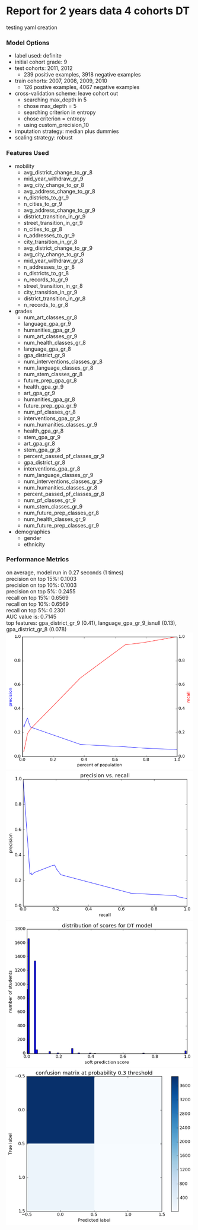 # Report for 2 years data 4 cohorts DT
testing yaml creation

### Model Options
* label used: definite
* initial cohort grade: 9
* test cohorts: 2011, 2012
	 * 239 positive examples, 3918 negative examples
* train cohorts: 2007, 2008, 2009, 2010
	 * 126 postive examples, 4067 negative examples
* cross-validation scheme: leave cohort out
	 * searching max_depth in 5
	 * chose max_depth = 5
	 * searching criterion in entropy
	 * chose criterion = entropy
	 * using custom_precision_10
* imputation strategy: median plus dummies
* scaling strategy: robust

### Features Used
* mobility
	 * avg_district_change_to_gr_8
	 * mid_year_withdraw_gr_9
	 * avg_city_change_to_gr_8
	 * avg_address_change_to_gr_8
	 * n_districts_to_gr_9
	 * n_cities_to_gr_9
	 * avg_address_change_to_gr_9
	 * district_transition_in_gr_9
	 * street_transition_in_gr_9
	 * n_cities_to_gr_8
	 * n_addresses_to_gr_9
	 * city_transition_in_gr_8
	 * avg_district_change_to_gr_9
	 * avg_city_change_to_gr_9
	 * mid_year_withdraw_gr_8
	 * n_addresses_to_gr_8
	 * n_districts_to_gr_8
	 * n_records_to_gr_9
	 * street_transition_in_gr_8
	 * city_transition_in_gr_9
	 * district_transition_in_gr_8
	 * n_records_to_gr_8
* grades
	 * num_art_classes_gr_8
	 * language_gpa_gr_9
	 * humanities_gpa_gr_9
	 * num_art_classes_gr_9
	 * num_health_classes_gr_8
	 * language_gpa_gr_8
	 * gpa_district_gr_9
	 * num_interventions_classes_gr_8
	 * num_language_classes_gr_8
	 * num_stem_classes_gr_8
	 * future_prep_gpa_gr_8
	 * health_gpa_gr_9
	 * art_gpa_gr_9
	 * humanities_gpa_gr_8
	 * future_prep_gpa_gr_9
	 * num_pf_classes_gr_8
	 * interventions_gpa_gr_9
	 * num_humanities_classes_gr_9
	 * health_gpa_gr_8
	 * stem_gpa_gr_9
	 * art_gpa_gr_8
	 * stem_gpa_gr_8
	 * percent_passed_pf_classes_gr_9
	 * gpa_district_gr_8
	 * interventions_gpa_gr_8
	 * num_language_classes_gr_9
	 * num_interventions_classes_gr_9
	 * num_humanities_classes_gr_8
	 * percent_passed_pf_classes_gr_8
	 * num_pf_classes_gr_9
	 * num_stem_classes_gr_9
	 * num_future_prep_classes_gr_8
	 * num_health_classes_gr_9
	 * num_future_prep_classes_gr_9
* demographics
	 * gender
	 * ethnicity

### Performance Metrics
on average, model run in 0.27 seconds (1 times) <br/>precision on top 15%: 0.1003 <br/>precision on top 10%: 0.1003 <br/>precision on top 5%: 0.2455 <br/>recall on top 15%: 0.6569 <br/>recall on top 10%: 0.6569 <br/>recall on top 5%: 0.2301 <br/>AUC value is: 0.7145 <br/>top features: gpa_district_gr_9 (0.41), language_gpa_gr_9_isnull (0.13), gpa_district_gr_8 (0.078)
![2_years_data_4_cohorts_DT_precision_recall_at_k.png](figs/2_years_data_4_cohorts_DT_precision_recall_at_k.png)
![2_years_data_4_cohorts_DT_pr_vs_threshold.png](figs/2_years_data_4_cohorts_DT_pr_vs_threshold.png)
![2_years_data_4_cohorts_DT_score_dist.png](figs/2_years_data_4_cohorts_DT_score_dist.png)
![2_years_data_4_cohorts_DT_confusion_mat_0.3.png](figs/2_years_data_4_cohorts_DT_confusion_mat_0.3.png)
